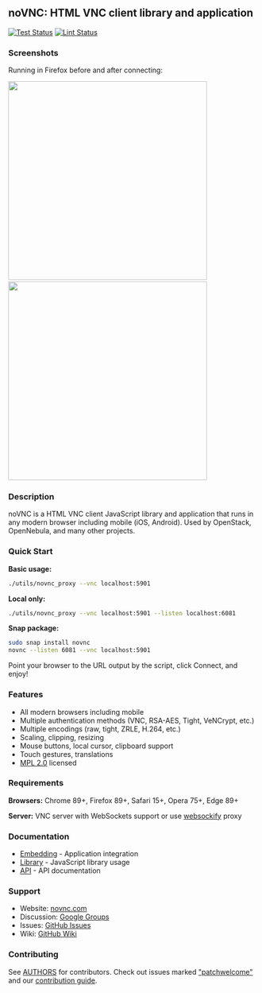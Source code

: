 ## noVNC: HTML VNC client library and application

[![Test Status](https://github.com/novnc/noVNC/workflows/Test/badge.svg)](https://github.com/novnc/noVNC/actions?query=workflow%3ATest)
[![Lint Status](https://github.com/novnc/noVNC/workflows/Lint/badge.svg)](https://github.com/novnc/noVNC/actions?query=workflow%3ALint)

### Screenshots

Running in Firefox before and after connecting:

<img src="http://novnc.com/img/noVNC-1-login.png" width=400>&nbsp;
<img src="http://novnc.com/img/noVNC-3-connected.png" width=400>

### Description

noVNC is a HTML VNC client JavaScript library and application that runs in any modern browser including mobile (iOS, Android). Used by OpenStack, OpenNebula, and many other projects.

### Quick Start

**Basic usage:**
```bash
./utils/novnc_proxy --vnc localhost:5901
```

**Local only:**
```bash
./utils/novnc_proxy --vnc localhost:5901 --listen localhost:6081
```

**Snap package:**
```bash
sudo snap install novnc
novnc --listen 6081 --vnc localhost:5901
```

Point your browser to the URL output by the script, click Connect, and enjoy!

### Features

* All modern browsers including mobile
* Multiple authentication methods (VNC, RSA-AES, Tight, VeNCrypt, etc.)
* Multiple encodings (raw, tight, ZRLE, H.264, etc.)
* Scaling, clipping, resizing
* Mouse buttons, local cursor, clipboard support
* Touch gestures, translations
* [MPL 2.0](LICENSE.txt) licensed

### Requirements

**Browsers:** Chrome 89+, Firefox 89+, Safari 15+, Opera 75+, Edge 89+

**Server:** VNC server with WebSockets support or use [websockify](https://github.com/novnc/websockify) proxy

### Documentation

* [Embedding](docs/EMBEDDING.md) - Application integration
* [Library](docs/LIBRARY.md) - JavaScript library usage
* [API](docs/API.md) - API documentation

### Support

* Website: [novnc.com](http://novnc.com)
* Discussion: [Google Groups](https://groups.google.com/forum/?fromgroups#!forum/novnc)
* Issues: [GitHub Issues](https://github.com/novnc/noVNC/issues)
* Wiki: [GitHub Wiki](https://github.com/novnc/noVNC/wiki/)

### Contributing

See [AUTHORS](AUTHORS) for contributors. Check out issues marked ["patchwelcome"](https://github.com/novnc/noVNC/issues?labels=patchwelcome) and our [contribution guide](https://github.com/novnc/noVNC/wiki/Contributing).
